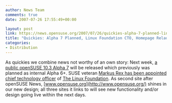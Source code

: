 ```yaml
---
author: News Team
comments: true
date: 2007-07-26 17:55:49+00:00

layout: post
link: https://news.opensuse.org/2007/07/26/quickies-alpha-7-planned-linux-foundation-cto-homepage-relaunch/
title: "Quickies: Alpha 7 Planned, Linux Foundation CTO, Homepage Relaunch"
categories:
- Distribution
---
```

As quickies we combine news not worthy of an own story: Next week, [a public openSUSE 10.3 Alpha 7](http://lists.opensuse.org/opensuse-factory/2007-07/msg00280.html) will be released which previously was planned as internal Alpha 6+. SUSE veteran [Markus Rex has been appointed chief technology officer](http://www.linux-watch.com/news/NS6593319451.html) of [The Linux Foundation](http://www.linux-foundation.org/). As second site after openSUSE News, [www.opensuse.org](http://www.opensuse.org/) shines in our new design; all three sites it links to will see new functionality and/or design going live within the next days.
